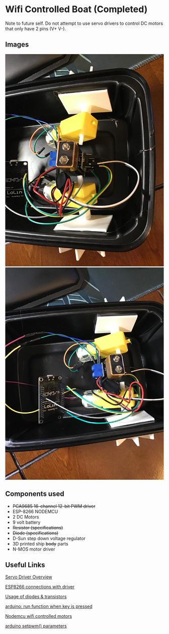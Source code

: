 # Wifi Controlled Boat (Completed)
Note to future self. Do not attempt to use servo drivers to control DC motors that only have 2 pins (V+ V-).

## Images
![alt text](https://github.com/LefanHu/wifi-boat/blob/main/boat1.jpg)
![alt text](https://github.com/LefanHu/wifi-boat/blob/main/boat2.jpg)

## Components used
- ~~PCA9685 16-channel 12-bit PWM driver~~
- ESP-8266 NODEMCU
- 2 DC Motors
- 9 volt battery
- ~~Resistor (specifications)~~
- ~~Diode (specifications)~~
- D-Sun step down voltage regulator
- 3D printed ship ~~body~~ parts
- N-MOS motor driver

## Useful Links
[Servo Driver Overview](https://learn.adafruit.com/16-channel-pwm-servo-driver?view=all)

[ESP8266 connections with driver](http://www.esp8266learning.com/pca9685-led-controller-and-esp8266-example.php)

[Usage of diodes & transistors](https://electronics.stackexchange.com/questions/95140/purpose-of-the-diode-and-capacitor-in-this-motor-circuit#:~:text=Without%20the%20diode%2C%20the%20voltage,probably%20require%20frying%20the%20transistor.&text=The%20resistor%20is%20to%20limit,the%20transistor%20base%20xiust%20handle.)

[arduino: run function when key is pressed](https://www.arduino.cc/en/Reference/KeyPressed)

[Nodemcu wifi controlled motors](https://www.hackster.io/alankrantas/simple-nodemcu-wifi-controlled-car-esp8266-c5491e)

[arduino setpwm() parameters](https://github.com/adafruit/Adafruit-PWM-Servo-Driver-Library/issues/26)